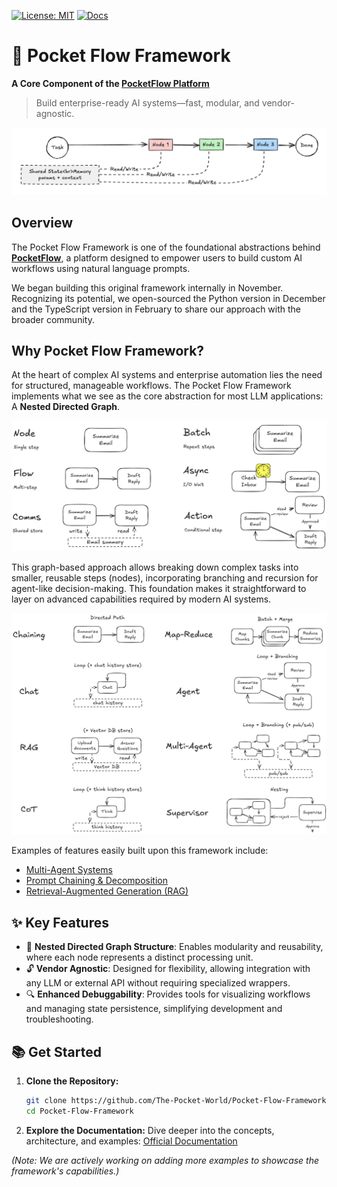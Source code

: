 [![License: MIT](https://img.shields.io/badge/License-MIT-yellow.svg)](https://opensource.org/licenses/MIT)
[![Docs](https://img.shields.io/badge/docs-latest-blue)](https://the-pocket-world.github.io/Pocket-Flow-Framework/)

# 🚀 Pocket Flow Framework

**A Core Component of the [PocketFlow Platform](https://pocketflow.ai/)**

> Build enterprise-ready AI systems—fast, modular, and vendor-agnostic.

<p align="center">
  <img src="./assets/arc.png" width="700"/>
</p>

## Overview

The Pocket Flow Framework is one of the foundational abstractions behind **[PocketFlow](https://pocketflow.ai/)**, a platform designed to empower users to build custom AI workflows using natural language prompts. 

We began building this original framework internally in November. Recognizing its potential, we open-sourced the Python version in December and the TypeScript version in February to share our approach with the broader community.

## Why Pocket Flow Framework?

At the heart of complex AI systems and enterprise automation lies the need for structured, manageable workflows. The Pocket Flow Framework implements what we see as the core abstraction for most LLM applications: A **Nested Directed Graph**.

<p align="center">
  <img src="./assets/abstraction.png" width="700"/>
</p>

This graph-based approach allows breaking down complex tasks into smaller, reusable steps (nodes), incorporating branching and recursion for agent-like decision-making. This foundation makes it straightforward to layer on advanced capabilities required by modern AI systems.

<p align="center">
  <img src="./assets/paradigm.png" width="700"/>
</p>

Examples of features easily built upon this framework include:
- [Multi-Agent Systems](https://the-pocket-world.github.io/Pocket-Flow-Framework/multi_agent/)
- [Prompt Chaining & Decomposition](https://the-pocket-world.github.io/Pocket-Flow-Framework/decomp/)
- [Retrieval-Augmented Generation (RAG)](https://the-pocket-world.github.io/Pocket-Flow-Framework/rag/)

## ✨ Key Features

- 🔄 **Nested Directed Graph Structure**: Enables modularity and reusability, where each node represents a distinct processing unit.
- 🔓 **Vendor Agnostic**: Designed for flexibility, allowing integration with any LLM or external API without requiring specialized wrappers.
- 🔍 **Enhanced Debuggability**: Provides tools for visualizing workflows and managing state persistence, simplifying development and troubleshooting.

## 📚 Get Started

1.  **Clone the Repository:**
    ```bash
    git clone https://github.com/The-Pocket-World/Pocket-Flow-Framework.git # Or your specific repo URL if different
    cd Pocket-Flow-Framework
    ```
2.  **Explore the Documentation:**
    Dive deeper into the concepts, architecture, and examples: [Official Documentation](https://the-pocket-world.github.io/Pocket-Flow-Framework/)

*(Note: We are actively working on adding more examples to showcase the framework's capabilities.)*
